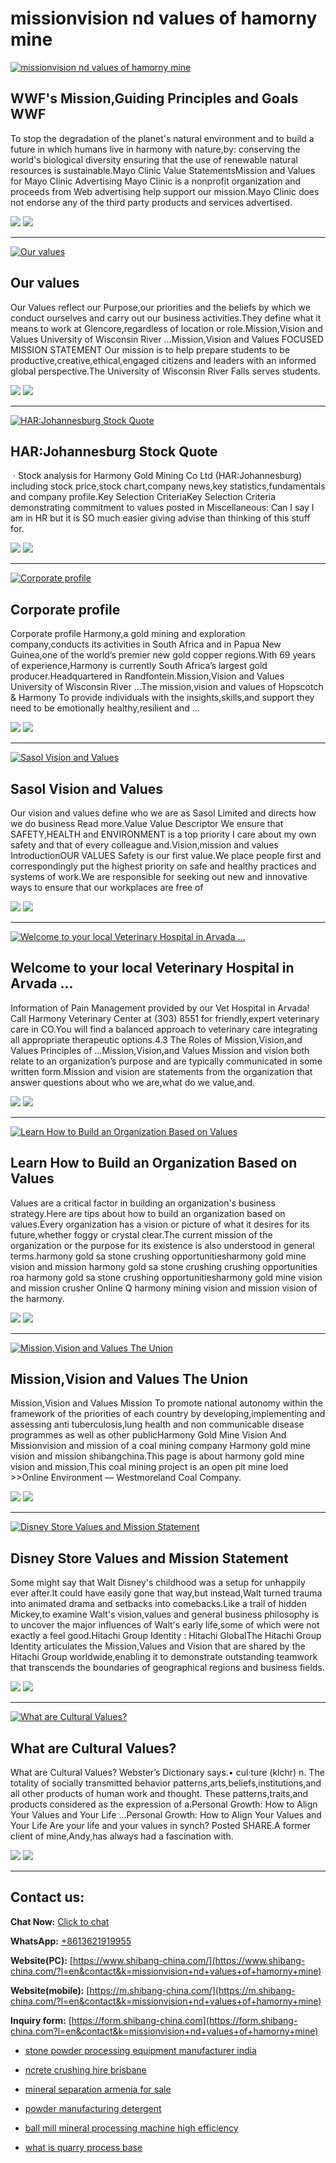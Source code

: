 # missionvision nd values of hamorny mine

<a href="https://swt.shibang-china.com/?l=en&img&k=missionvision+nd+values+of+hamorny+mine" target="_blank">![missionvision nd values of hamorny mine](http://static.shibang-china.com/all-800x300/1315.jpg)</a>

## WWF's Mission,Guiding Principles and Goals WWF
To stop the degradation of the planet's natural environment and to build a future in which humans live in harmony with nature,by: conserving the world's biological diversity ensuring that the use of renewable natural resources is sustainable.Mayo Clinic Value StatementsMission and Values for Mayo Clinic Advertising Mayo Clinic is a nonprofit organization and proceeds from Web advertising help support our mission.Mayo Clinic does not endorse any of the third party products and services advertised.


<a href="https://whatsapp.shibangsoft.com/WhatsApp.php" target="_blank" title="WhatsApp">![](http://static.shibang-china.com/icon/whatsapp.png)</a> <a href="https://swt.shibang-china.com/?l=en&icon&k=missionvision+nd+values+of+hamorny+mine" target="_blank">![](http://static.shibang-china.com/icon/chat-en.png)</a>

---

<a href="https://swt.shibang-china.com/?l=en&img&k=missionvision+nd+values+of+hamorny+mine" target="_blank">![Our values](http://static.shibang-china.com/all-800x300/677.jpg)</a>

## Our values
Our Values reflect our Purpose,our priorities and the beliefs by which we conduct ourselves and carry out our business activities.They define what it means to work at Glencore,regardless of location or role.Mission,Vision and Values University of Wisconsin River …Mission,Vision and Values FOCUSED MISSION STATEMENT Our mission is to help prepare students to be productive,creative,ethical,engaged citizens and leaders with an informed global perspective.The University of Wisconsin River Falls serves students.


<a href="https://whatsapp.shibangsoft.com/WhatsApp.php" target="_blank" title="WhatsApp">![](http://static.shibang-china.com/icon/whatsapp.png)</a> <a href="https://swt.shibang-china.com/?l=en&icon&k=missionvision+nd+values+of+hamorny+mine" target="_blank">![](http://static.shibang-china.com/icon/chat-en.png)</a>

---

<a href="https://swt.shibang-china.com/?l=en&img&k=missionvision+nd+values+of+hamorny+mine" target="_blank">![HAR:Johannesburg Stock Quote](http://static.shibang-china.com/all-800x300/1521.jpg)</a>

## HAR:Johannesburg Stock Quote
&nbsp;&#0183;&#32;Stock analysis for Harmony Gold Mining Co Ltd (HAR:Johannesburg) including stock price,stock chart,company news,key statistics,fundamentals and company profile.Key Selection CriteriaKey Selection Criteria demonstrating commitment to values posted in Miscellaneous: Can I say I am in HR but it is SO much easier giving advise than thinking of this stuff for.


<a href="https://whatsapp.shibangsoft.com/WhatsApp.php" target="_blank" title="WhatsApp">![](http://static.shibang-china.com/icon/whatsapp.png)</a> <a href="https://swt.shibang-china.com/?l=en&icon&k=missionvision+nd+values+of+hamorny+mine" target="_blank">![](http://static.shibang-china.com/icon/chat-en.png)</a>

---

<a href="https://swt.shibang-china.com/?l=en&img&k=missionvision+nd+values+of+hamorny+mine" target="_blank">![Corporate profile](http://static.shibang-china.com/all-800x300/988.jpg)</a>

## Corporate profile
Corporate profile Harmony,a gold mining and exploration company,conducts its activities in South Africa and in Papua New Guinea,one of the world’s premier new gold copper regions.With 69 years of experience,Harmony is currently South Africa’s largest gold producer.Headquartered in Randfontein.Mission,Vision and Values University of Wisconsin River …The mission,vision and values of Hopscotch &amp; Harmony To provide individuals with the insights,skills,and support they need to be emotionally healthy,resilient and …


<a href="https://whatsapp.shibangsoft.com/WhatsApp.php" target="_blank" title="WhatsApp">![](http://static.shibang-china.com/icon/whatsapp.png)</a> <a href="https://swt.shibang-china.com/?l=en&icon&k=missionvision+nd+values+of+hamorny+mine" target="_blank">![](http://static.shibang-china.com/icon/chat-en.png)</a>

---

<a href="https://swt.shibang-china.com/?l=en&img&k=missionvision+nd+values+of+hamorny+mine" target="_blank">![Sasol Vision and Values](http://static.shibang-china.com/all-800x300/340.jpg)</a>

## Sasol Vision and Values
Our vision and values define who we are as Sasol Limited and directs how we do business Read more.Value Value Descriptor We ensure that SAFETY,HEALTH and ENVIRONMENT is a top priority I care about my own safety and that of every colleague and.Vision,mission and values IntroductionOUR VALUES Safety is our first value.We place people first and correspondingly put the highest priority on safe and healthy practices and systems of work.We are responsible for seeking out new and innovative ways to ensure that our workplaces are free of


<a href="https://whatsapp.shibangsoft.com/WhatsApp.php" target="_blank" title="WhatsApp">![](http://static.shibang-china.com/icon/whatsapp.png)</a> <a href="https://swt.shibang-china.com/?l=en&icon&k=missionvision+nd+values+of+hamorny+mine" target="_blank">![](http://static.shibang-china.com/icon/chat-en.png)</a>

---

<a href="https://swt.shibang-china.com/?l=en&img&k=missionvision+nd+values+of+hamorny+mine" target="_blank">![Welcome to your local Veterinary Hospital in Arvada …](http://static.shibang-china.com/all-800x300/641.jpg)</a>

## Welcome to your local Veterinary Hospital in Arvada …
Information of Pain Management provided by our Vet Hospital in Arvada! Call Harmony Veterinary Center at (303) 8551 for friendly,expert veterinary care in CO.You will find a balanced approach to veterinary care integrating all appropriate therapeutic options.4.3 The Roles of Mission,Vision,and Values Principles of …Mission,Vision,and Values Mission and vision both relate to an organization’s purpose and are typically communicated in some written form.Mission and vision are statements from the organization that answer questions about who we are,what do we value,and.


<a href="https://whatsapp.shibangsoft.com/WhatsApp.php" target="_blank" title="WhatsApp">![](http://static.shibang-china.com/icon/whatsapp.png)</a> <a href="https://swt.shibang-china.com/?l=en&icon&k=missionvision+nd+values+of+hamorny+mine" target="_blank">![](http://static.shibang-china.com/icon/chat-en.png)</a>

---

<a href="https://swt.shibang-china.com/?l=en&img&k=missionvision+nd+values+of+hamorny+mine" target="_blank">![Learn How to Build an Organization Based on Values](http://static.shibang-china.com/all-800x300/697.jpg)</a>

## Learn How to Build an Organization Based on Values
Values are a critical factor in building an organization's business strategy.Here are tips about how to build an organization based on values.Every organization has a vision or picture of what it desires for its future,whether foggy or crystal clear.The current mission of the organization or the purpose for its existence is also understood in general terms.harmony gold sa stone crushing opportunitiesharmony gold mine vision and mission harmony gold sa stone crushing crushing opportunities roa harmony gold sa stone crushing opportunitiesharmony gold mine vision and mission crusher Online Q harmony mining vision and mission vision of the harmony.


<a href="https://whatsapp.shibangsoft.com/WhatsApp.php" target="_blank" title="WhatsApp">![](http://static.shibang-china.com/icon/whatsapp.png)</a> <a href="https://swt.shibang-china.com/?l=en&icon&k=missionvision+nd+values+of+hamorny+mine" target="_blank">![](http://static.shibang-china.com/icon/chat-en.png)</a>

---

<a href="https://swt.shibang-china.com/?l=en&img&k=missionvision+nd+values+of+hamorny+mine" target="_blank">![Mission,Vision and Values The Union](http://static.shibang-china.com/all-800x300/444.jpg)</a>

## Mission,Vision and Values The Union
Mission,Vision and Values Mission To promote national autonomy within the framework of the priorities of each country by developing,implementing and assessing anti tuberculosis,lung health and non communicable disease programmes as well as other publicHarmony Gold Mine Vision And Missionvision and mission of a coal mining company Harmony gold mine vision and mission shibangchina.This page is about harmony gold mine vision and mission,This coal mining project is an open pit mine loed &gt;&gt;Online Environment — Westmoreland Coal Company.


<a href="https://whatsapp.shibangsoft.com/WhatsApp.php" target="_blank" title="WhatsApp">![](http://static.shibang-china.com/icon/whatsapp.png)</a> <a href="https://swt.shibang-china.com/?l=en&icon&k=missionvision+nd+values+of+hamorny+mine" target="_blank">![](http://static.shibang-china.com/icon/chat-en.png)</a>

---

<a href="https://swt.shibang-china.com/?l=en&img&k=missionvision+nd+values+of+hamorny+mine" target="_blank">![Disney Store Values and Mission Statement](http://static.shibang-china.com/all-800x300/21.jpg)</a>

## Disney Store Values and Mission Statement
Some might say that Walt Disney's childhood was a setup for unhappily ever after.It could have easily gone that way,but instead,Walt turned trauma into animated drama and setbacks into comebacks.Like a trail of hidden Mickey,to examine Walt's vision,values and general business philosophy is to uncover the major influences of Walt's early life,some of which were not exactly a feel good.Hitachi Group Identity : Hitachi GlobalThe Hitachi Group Identity articulates the Mission,Values and Vision that are shared by the Hitachi Group worldwide,enabling it to demonstrate outstanding teamwork that transcends the boundaries of geographical regions and business fields.


<a href="https://whatsapp.shibangsoft.com/WhatsApp.php" target="_blank" title="WhatsApp">![](http://static.shibang-china.com/icon/whatsapp.png)</a> <a href="https://swt.shibang-china.com/?l=en&icon&k=missionvision+nd+values+of+hamorny+mine" target="_blank">![](http://static.shibang-china.com/icon/chat-en.png)</a>

---

<a href="https://swt.shibang-china.com/?l=en&img&k=missionvision+nd+values+of+hamorny+mine" target="_blank">![What are Cultural Values?](http://static.shibang-china.com/all-800x300/319.jpg)</a>

## What are Cultural Values?
What are Cultural Values? Webster’s Dictionary says.• cul&#183;ture (klchr) n. The totality of socially transmitted behavior patterns,arts,beliefs,institutions,and all other products of human work and thought. These patterns,traits,and products considered as the expression of a.Personal Growth: How to Align Your Values and Your Life …Personal Growth: How to Align Your Values and Your Life Are your life and your values in synch? Posted SHARE.A former client of mine,Andy,has always had a fascination with.


<a href="https://whatsapp.shibangsoft.com/WhatsApp.php" target="_blank" title="WhatsApp">![](http://static.shibang-china.com/icon/whatsapp.png)</a> <a href="https://swt.shibang-china.com/?l=en&icon&k=missionvision+nd+values+of+hamorny+mine" target="_blank">![](http://static.shibang-china.com/icon/chat-en.png)</a>

---
## Contact us:

**Chat Now:** [Click to chat](https://swt.shibang-china.com?l=en&contact&k=missionvision+nd+values+of+hamorny+mine)

**WhatsApp:**  [+8613621919955](https://whatsapp.shibangsoft.com/WhatsApp.php)

**Website(PC):** [https://www.shibang-china.com/](https://www.shibang-china.com/?l=en&contact&k=missionvision+nd+values+of+hamorny+mine)

**Website(mobile):** [https://m.shibang-china.com/](https://m.shibang-china.com/?l=en&contact&k=missionvision+nd+values+of+hamorny+mine)

**Inquiry form:** [https://form.shibang-china.com](https://form.shibang-china.com?l=en&contact&k=missionvision+nd+values+of+hamorny+mine)

* [stone powder processing equipment manufacturer india](../132/stone%20powder%20processing%20equipment%20manufacturer%20india.md)

* [ncrete crushing hire brisbane](../134/ncrete%20crushing%20hire%20brisbane.md)

* [mineral separation armenia for sale](../131/mineral%20separation%20armenia%20for%20sale.md)

* [powder manufacturing detergent](../126/powder%20manufacturing%20detergent.md)

* [ball mill mineral processing machine high efficiency](../133/ball%20mill%20mineral%20processing%20machine%20high%20efficiency.md)

* [what is quarry process base](../131/what%20is%20quarry%20process%20base.md)